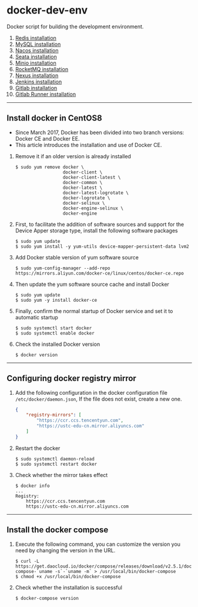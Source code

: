 # docker-dev-env

Docker script for building the development environment.

1. [Redis installation](./redis/README.md)
2. [MySQL installation](./mysql/README.md)
3. [Nacos installation](./nacos/README.md)
4. [Seata installation](./seata/README.md)
5. [Minio installation](./minio/README.md)
6. [RocketMQ installation](./rocketmq/README.md)
7. [Nexus installation](./nexus/README.md)
8. [Jenkins installation](./jenkins/README.md)
9. [Gitlab installation](./gitlab/README.md)
10. [Gitlab Runner installation](./gitlab-runner/README.md)

---

## Install docker in CentOS8

- Since March 2017, Docker has been divided into two branch versions: Docker CE and Docker EE.
- This article introduces the installation and use of Docker CE.

1. Remove it if an older version is already installed

   ```shell
   $ sudo yum remove docker \
                     docker-client \
                     docker-client-latest \
                     docker-common \
                     docker-latest \
                     docker-latest-logrotate \
                     docker-logrotate \
                     docker-selinux \
                     docker-engine-selinux \
                     docker-engine
   ```

2. First, to facilitate the addition of software sources and support for the Device Apper storage type, install the
   following software packages

   ```shell
   $ sudo yum update
   $ sudo yum install -y yum-utils device-mapper-persistent-data lvm2
   ```

3. Add Docker stable version of yum software source

   ```shell
   $ sudo yum-config-manager --add-repo https://mirrors.aliyun.com/docker-ce/linux/centos/docker-ce.repo
   ```

4. Then update the yum software source cache and install Docker

   ```shell
   $ sudo yum update
   $ sudo yum -y install docker-ce
   ```

5. Finally, confirm the normal startup of Docker service and set it to automatic startup

   ```shell
   $ sudo systemctl start docker
   $ sudo systemctl enable docker
   ```

6. Check the installed Docker version

   ```shell
   $ docker version
   ```

---

## Configuring docker registry mirror

1. Add the following configuration in the docker configuration file `/etc/docker/daemon.json`, If the file does not
   exist, create a new one.

   ```json
   {
       "registry-mirrors": [
           "https://ccr.ccs.tencentyun.com",
           "https://ustc-edu-cn.mirror.aliyuncs.com"
       ]
   }
   ```

2. Restart the docker

   ```shell
   $ sudo systemctl daemon-reload
   $ sudo systemctl restart docker
   ```

3. Check whether the mirror takes effect

   ```shell
   $ docker info
   ...
   Registry: 
       https://ccr.ccs.tencentyun.com
       https://ustc-edu-cn.mirror.aliyuncs.com
   ```

---

## Install the docker compose

1. Execute the following command, you can customize the version you need by changing the version in the URL.

   ```shell
   $ curl -L https://get.daocloud.io/docker/compose/releases/download/v2.5.1/docker-compose-`uname -s`-`uname -m` > /usr/local/bin/docker-compose
   $ chmod +x /usr/local/bin/docker-compose
   ```

2. Check whether the installation is successful

   ```shell
   $ docker-compose version
   ```